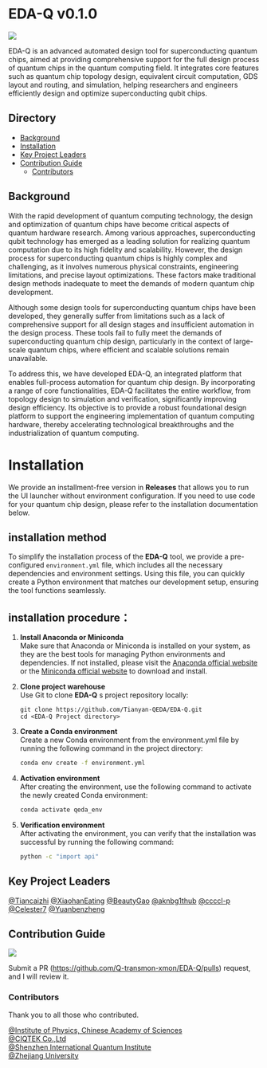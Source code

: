 # EDA-Q v0.1.0

[![](https://img.shields.io/badge/homepage-EDA_Q-orange)](https://github.com/Q-transmon-xmon/EDA-Q)

EDA-Q is an advanced automated design tool for superconducting quantum chips, aimed at providing comprehensive support for the full design process of quantum chips in the quantum computing field. It integrates core features such as quantum chip topology design, equivalent circuit computation, GDS layout and routing, and simulation, helping researchers and engineers efficiently design and optimize superconducting qubit chips.

## Directory

- [Background](#Background)
- [Installation](#Installation)
- [Key Project Leaders](#Key-Project-Leaders)
- [Contribution Guide](#Contribution-Guide)
    - [Contributors](#Contributors)

## Background


With the rapid development of quantum computing technology, the design and optimization of quantum chips have become critical aspects of quantum hardware research. Among various approaches, superconducting qubit technology has emerged as a leading solution for realizing quantum computation due to its high fidelity and scalability. However, the design process for superconducting quantum chips is highly complex and challenging, as it involves numerous physical constraints, engineering limitations, and precise layout optimizations. These factors make traditional design methods inadequate to meet the demands of modern quantum chip development.


Although some design tools for superconducting quantum chips have been developed, they generally suffer from limitations such as a lack of comprehensive support for all design stages and insufficient automation in the design process. These tools fail to fully meet the demands of superconducting quantum chip design, particularly in the context of large-scale quantum chips, where efficient and scalable solutions remain unavailable.


To address this, we have developed EDA-Q, an integrated platform that enables full-process automation for quantum chip design. By incorporating a range of core functionalities, EDA-Q facilitates the entire workflow, from topology design to simulation and verification, significantly improving design efficiency. Its objective is to provide a robust foundational design platform to support the engineering implementation of quantum computing hardware, thereby accelerating technological breakthroughs and the industrialization of quantum computing.

# Installation

We provide an installment-free version in **Releases** that allows you to run the UI launcher without environment configuration. If you need to use code for your quantum chip design, please refer to the installation documentation below.

## installation method

To simplify the installation process of the **EDA-Q** tool, we provide a pre-configured `environment.yml` file, which includes all the necessary dependencies and environment settings. Using this file, you can quickly create a Python environment that matches our development setup, ensuring the tool functions seamlessly.

## installation procedure：

1. **Install Anaconda or Miniconda**  
   Make sure that Anaconda or Miniconda is installed on your system, as they are the best tools for managing Python environments and dependencies. If not installed, please visit the [Anaconda official website](https://www.anaconda.com/products/distribution) or the [Miniconda official website](https://docs.conda.io/en/latest/miniconda.html) to download and install.

2. **Clone project warehouse**  
   Use Git to clone **EDA-Q** s project repository locally:
   ```bash+
   git clone https://github.com/Tianyan-QEDA/EDA-Q.git
   cd <EDA-Q Project directory>
   ```

3. **Create a Conda environment**  
   Create a new Conda environment from the environment.yml file by running the following command in the project directory:
   ```bash
   conda env create -f environment.yml
   ```

4. **Activation environment**  
   After creating the environment, use the following command to activate the newly created Conda environment:
   ```bash
   conda activate qeda_env
   ```

5. **Verification environment**  
   After activating the environment, you can verify that the installation was successful by running the following command:
   ```bash
   python -c "import api"
   ```

## Key Project Leaders

[@Tiancaizhi](Tiancaizhi.github.io)
[@XiaohanEating](XiaohanEating.github.io)
[@BeautyGao](BeautyGao.github.io)
[@aknbg1thub](aknbg1thub.github.io)
[@ccccl-p](ccccl-p.github.io)
[@Celester7](Celester7.github.io)
[@Yuanbenzheng](Yuanbenzheng.github.io)

## Contribution Guide

[![](https://img.shields.io/badge/Request-Pull%20Request-orange)](https://github.com/Q-transmon-xmon/EDA-Q/pulls)

Submit a PR (https://github.com/Q-transmon-xmon/EDA-Q/pulls) request, and I will review it.

### Contributors

Thank you to all those who contributed.

[@Institute of Physics, Chinese Academy of Sciences]() <br>
[@CIQTEK Co.,Ltd]() <br>
[@Shenzhen International Quantum Institute]() <br>
[@Zhejiang University]() <br>